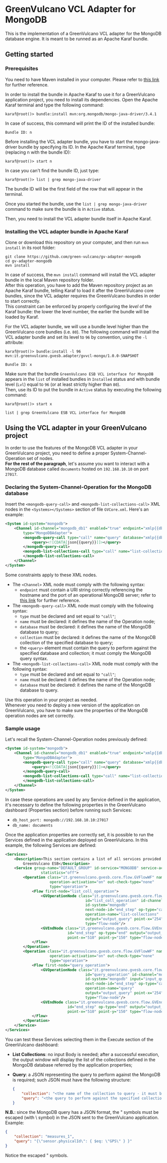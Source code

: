 # GreenVulcano VCL Adapter for MongoDB

This is the implementation of a GreenVulcano VCL adapter for the MongoDB database engine. It is meant to be runned as an Apache Karaf bundle.

## Getting started

### Prerequisites

You need to have Maven installed in your computer. Please refer to [this link](https://maven.apache.org/install.html) for further reference.

In order to install the bundle in Apache Karaf to use it for a GreenVulcano application project, you need to install its dependencies. Open the Apache Karaf terminal and type the following command:

```shell
karaf@root()> bundle:install mvn:org.mongodb/mongo-java-driver/3.4.1
```

In case of success, this command will print the ID of the installed bundle:

```shell
Bundle ID: n
```

Before installing the VCL adapter bundle, you have to start the mongo-java-driver bundle by specifying its ID. In the Apache Karaf terminal, type (replacing n with the bundle ID):

```shell
karaf@root()> start n
```

In case you can't find the bundle ID, just type:

```shell
karaf@root()> list | grep mongo-java-driver
```

The bundle ID will be the first field of the row that will appear in the terminal.

Once you started the bundle, use the ```list | grep mongo-java-driver``` command to make sure the bundle is in ```Active``` status.

Then, you need to install the VCL adapter bundle itself in Apache Karaf.

### Installing the VCL adapter bundle in Apache Karaf

Clone or download this repository on your computer, and then run ```mvn install``` in its root folder:

```shell
git clone https://github.com/green-vulcano/gv-adapter-mongodb
cd gv-adapter-mongodb
mvn install
```

In case of success, the ```mvn install``` command will install the VCL adapter bundle in the local Maven repository folder.  
After this operation, you have to add the Maven repository project as an Apache Karaf bundle, telling Karaf to load it after the GreenVulcano core bundles, since the VCL adapter requires the GreenVulcano bundles in order to start correctly.  
This constraint can be enforced by properly configuring the *level* of the Karaf bundle: the lower the level number, the earlier the bundle will be loaded by Karaf.

For the VCL adapter bundle, we will use a bundle level higher than the GreenVulcano core bundles (i.e. ```80```). The following command will install the VCL adapter bundle and set its level to ```96``` by convention, using the ```-l``` attribute:

```shell
karaf@root()> bundle:install -l 96 mvn:it.greenvulcano.gvesb.adapter/gvvcl-mongo/1.0.0-SNAPSHOT

Bundle ID: x
```

Make sure that the bundle ```GreenVulcano ESB VCL interface for MongoDB``` appears in the ```list``` of installed bundles in ```Installed``` status and with bundle level (```Lvl```) equal to ```96``` (or at least strictly higher than ```80```).  
Then, use its ID to put the bundle in ```Active``` status by executing the following command:

```shell
karaf@root()> start x

list | grep GreenVulcano ESB VCL interface for MongoDB
```

## Using the VCL adapter in your GreenVulcano project

In order to use the features of the MongoDB VCL adapter in your GreenVulcano project, you need to define a proper System-Channel-Operation set of nodes.  
**For the rest of the paragraph**, let's assume you want to interact with a MongoDB database called ```documents``` hosted on ```192.168.10.10``` on port ```27017```.

### Declaring the System-Channel-Operation for the MongoDB database

Insert the ```<mongodb-query-call>``` and ```<mongodb-list-collections-call>``` XML nodes in the ```<Systems></Systems>``` section of file ```GVCore.xml```. Here's an example:

```xml
<System id-system="mongodb">
    <Channel id-channel="mongodb_db1" enabled="true" endpoint="xmlp{{db_host_port}}"
        type="MongoDBAdapter">
        <mongodb-query-call type="call" name="query" database="xmlp{{db_name}}" collection="json{{collection}}">
            <query><![CDATA[json{{query}}]]></query>
        </mongodb-query-call>
        <mongodb-list-collections-call type="call" name="list-collections" database="xmlp{{db_name}">
        </mongodb-list-collections-call>
    </Channel>
</System>
```

Some constraints apply to these XML nodes.

- The ```<Channel>``` XML node must comply with the following syntax:
    - ```endpoint``` must contain a URI string correctly referencing the hostname and the port of an operational MongoDB server; refer to [this link](https://docs.mongodb.com/manual/reference/connection-string/) for further reference.
- The ```<mongodb-query-call>``` XML node must comply with the following syntax:
    - ```type``` must be declared and set equal to ```"call"```;
    - ```name``` must be declared: it defines the name of the Operation node;
    - ```database``` must be declared: it defines the name of the MongoDB database to query;
    - ```collection``` must be declared: it defines the name of the MongoDB collection of the specified database to query;
    - the ```<query>``` element must contain the query to perform against the specified database and collection; it must comply the MongoDB query syntax.
- The ```<mongodb-list-collections-call>``` XML node must comply with the following syntax:
    - ```type``` must be declared and set equal to ```"call"```;
    - ```name``` must be declared: it defines the name of the Operation node;
    - ```database``` must be declared: it defines the name of the MongoDB database to query.

Use this operation in your project as needed.  
Whenever you need to deploy a new version of the application on GreenVulcano, you have to make sure the properties of the MongoDB operation nodes are set correctly.

### Sample usage

Let's recall the System-Channel-Operation nodes previously defined:

```xml
<System id-system="mongodb">
    <Channel id-channel="mongodb_db1" enabled="true" endpoint="xmlp{{db_host_port}}"
        type="MongoDBAdapter">
        <mongodb-query-call type="call" name="query" database="xmlp{{db_name}}" collection="json{{collection}}">
            <query><![CDATA[json{{query}}]]></query>
        </mongodb-query-call>
        <mongodb-list-collections-call type="call" name="list-collections" database="xmlp{{db_name}">
        </mongodb-list-collections-call>
    </Channel>
</System>
```
In case these operations are used by any Service defined in the application, it's necessary to define the following properties in the GreenVulcano dashboard (Properties section) before running such Services:

- ```db_host_port: mongodb://192.168.10.10:27017```
- ```db_name: documents```

Once the application properties are correctly set, it is possible to run the Services defined in the application deployed on GreenVulcano. In this example, the following Services are defined:

```xml
<Services>
    <Description>This section contains a list of all services provided by
        GreenVulcano ESB</Description>
    <Service group-name="DEFAULT_GROUP" id-service="MONGODB" service-activation="on"
                statistics="off">
        <Operation class="it.greenvulcano.gvesb.core.flow.GVFlowWF" name="List Collections"
                    operation-activation="on" out-check-type="none"
                    type="operation">
            <Flow first-node="list_coll_operation">
                <GVOperationNode class="it.greenvulcano.gvesb.core.flow.GVOperationNode"
                                    id="list_coll_operation" id-channel="mongodb_db1"
                                    id-system="mongodb"
                                    next-node-id="end_step" op-type="call"
                                    operation-name="list-collections"
                                    output="output_query" point-x="254" point-y="150"
                                    type="flow-node"/>
                <GVEndNode class="it.greenvulcano.gvesb.core.flow.GVEndNode"
                            id="end_step" op-type="end" output="output_query"
                            point-x="510" point-y="150" type="flow-node"/>
            </Flow>
        </Operation>
        <Operation class="it.greenvulcano.gvesb.core.flow.GVFlowWF" name="Query"
                    operation-activation="on" out-check-type="none"
                    type="operation">
            <Flow first-node="query_operation">
                <GVOperationNode class="it.greenvulcano.gvesb.core.flow.GVOperationNode"
                                    id="query_operation" id-channel="mongodb_db1"
                                    id-system="mongodb" input="input_query"
                                    next-node-id="end_step" op-type="call"
                                    operation-name="query"
                                    output="output_query" point-x="254" point-y="150"
                                    type="flow-node"/>
                <GVEndNode class="it.greenvulcano.gvesb.core.flow.GVEndNode"
                            id="end_step" op-type="end" output="output_query"
                            point-x="510" point-y="150" type="flow-node"/>
            </Flow>
        </Operation>
    </Service>
</Services>
```

You can test these Services selecting them in the Execute section of the GreenVulcano dashboard:

- **List Collections**: no input Body is needed; after a successful execution, the output window will display the list of the collections defined in the MongoDB database referred by the application properties;
- **Query**: a JSON representing the query to perform against the MongoDB is required; such JSON must have the following structure:

    ```json
    {
        "collection": "<the name of the collection to query - it must be inside the declared database>",
        "query": "<the query to perform against the specified collection - it must comomply with the MongoDB query syntax>"
    }
    ```

**N.B.**: since the MongoDB query has a JSON format, the \" symbols must be escaped (with \\ symbol) in the JSON sent to the GreenVulcano application. Example:

```json
{
    "collection": "measures_1",
    "query": "{\"sensor.physicalId\": { $eq: \"GPS\" } }"
}
```

Notice the escaped \" symbols.
